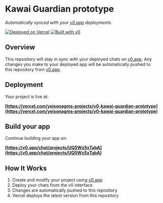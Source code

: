 # Kawai Guardian prototype

*Automatically synced with your [v0.app](https://v0.app) deployments*

[![Deployed on Vercel](https://img.shields.io/badge/Deployed%20on-Vercel-black?style=for-the-badge&logo=vercel)](https://vercel.com/yeisonagms-projects/v0-kawai-guardian-prototype)
[![Built with v0](https://img.shields.io/badge/Built%20with-v0.app-black?style=for-the-badge)](https://v0.app/chat/projects/UQ5WzSxTabA)

## Overview

This repository will stay in sync with your deployed chats on [v0.app](https://v0.app).
Any changes you make to your deployed app will be automatically pushed to this repository from [v0.app](https://v0.app).

## Deployment

Your project is live at:

**[https://vercel.com/yeisonagms-projects/v0-kawai-guardian-prototype](https://vercel.com/yeisonagms-projects/v0-kawai-guardian-prototype)**

## Build your app

Continue building your app on:

**[https://v0.app/chat/projects/UQ5WzSxTabA](https://v0.app/chat/projects/UQ5WzSxTabA)**

## How It Works

1. Create and modify your project using [v0.app](https://v0.app)
2. Deploy your chats from the v0 interface
3. Changes are automatically pushed to this repository
4. Vercel deploys the latest version from this repository
